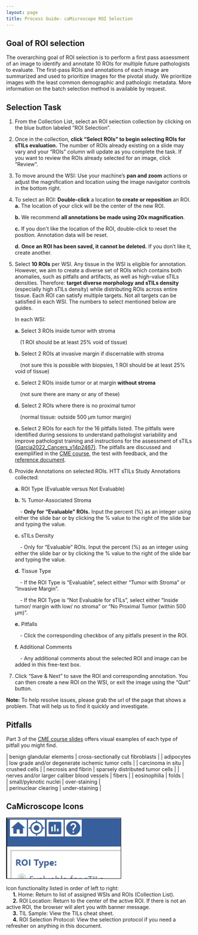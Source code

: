 ```yaml
---
layout: page
title: Process Guide- caMicroscope ROI Selection
---
```


## Goal of ROI selection

The overarching goal of ROI selection is to perform a first pass assessment of an image to identify and annotate 10 ROIs for multiple future pathologists to evaluate.  The first-pass ROIs and annotations of each image are summarized and used to prioritize images for the pivotal study. We prioritize images with the least common demographic and pathologic metadata.  More information on the batch selection method is available by request. 


## Selection Task

1. From the Collection List, select an ROI selection collection by clicking on the blue button labeled “ROI Selection”.  

2. Once in the collection, **click “Select ROIs” to begin selecting ROIs for sTILs evaluation.** The number of ROIs already existing on a slide may vary and your “ROIs” column will update as you complete the task. If you want to review the ROIs already selected for an image, click “Review”.  

3. To move around the WSI: Use your machine’s **pan and zoom** actions or adjust the magnification and location using the image navigator controls in the bottom right. 

4. To select an ROI:  **Double-click** a location **to create or reposition** an ROI.  
    **a.**  The location of your click will be the center of the new ROI.  

    **b.**  We recommend **all annotations be made using 20x magnification**.

    **c.**  If you don't like the location of the ROI, double-click to reset the position. Annotation data will be reset.  

    **d.**  **Once an ROI has been saved, it cannot be deleted.** If you don’t like it, create another.  

5. Select **10 ROIs** per WSI. Any tissue in the WSI is eligible for annotation. However, we aim to create a diverse set of ROIs which contains both anomalies, such as pitfalls and artifacts, as well as high-value sTILs densities. Therefore: **target diverse morphology and sTILs density** (especially high sTILs density) while distributing ROIs across entire tissue. Each ROI can satisfy multiple targets. Not all targets can be satisfied in each WSI. The numbers to select mentioned below are guides. 

    In each WSI:  

    **a.**  Select 3 ROIs inside tumor with stroma    
            
    &emsp;(1 ROI should be at least 25% void of tissue)    

    **b.**  Select 2 ROIs at invasive margin if discernable with stroma   

    &emsp;(not sure this is possible with biopsies, 1 ROI should be at least 25% void of tissue)   

    **c.**  Select 2 ROIs inside tumor or at margin **without stroma**

    &emsp;(not sure there are many or any of these)    

    **d.**  Select 2 ROIs where there is no proximal tumor   

    &emsp;(normal tissue: outside 500 μm tumor margin)

    **e.**  Select 2 ROIs for each for the 16 pitfalls listed. The pitfalls were identified during sessions to understand pathologist variability and improve pathologist training and instructions for the assessment of sTILs [(Garcia2022_Cancers_v14p2467)](https://doi.org/10.3390/cancers14102467). The pitfalls are discussed and exemplified in the [CME course](../training-2023/cmeCourse.md), the test with feedback, and the [reference document](../training-2023/feedbackRefDoc.md). 



6. Provide Annotations on selected ROIs.  HTT sTILs Study Annotations collected:   

	**a.**  ROI Type (Evaluable versus Not Evaluable)

    **b.**  % Tumor-Associated Stroma
	    
    &emsp;- **Only for “Evaluable” ROIs.** Input the percent (%) as an integer using either the slide bar or by clicking the % value to the right of the slide bar and typing the value. 
	
    **c.**  sTILs Density 

    &emsp;- Only for “Evaluable” ROIs. Input the percent (%) as an integer using either the slide bar or by clicking the % value to the right of the slide bar and typing the value. 
	
    **d.**  Tissue Type 
	
    &emsp;- If the ROI Type is “Evaluable”, select either “Tumor with Stroma” or “Invasive Margin”.  

	&emsp;- If the ROI Type is “Not Evaluable for sTILs”, select either “Inside tumor/ margin with low/ no stroma” or “No Proximal Tumor (within 500 μm)”.  
	
    **e.**  Pitfalls
	
    &emsp;- Click the corresponding checkbox of any pitfalls present in the ROI. 
	
    **f.**  Additional Comments
	
    &emsp;- Any additional comments about the selected ROI and image can be added in this free-text box.
	
7. Click “Save & Next” to save the ROI and corresponding annotation. You can then create a new ROI on the WSI, or exit the image using the “Quit” button. 


**Note:** To help resolve issues, please grab the url of the page that shows a problem. That will help us to find it quickly and investigate.

## Pitfalls

Part 3 of the [CME course slides](../training-2023/pdfs/cmeCourseSlides-combined-final-20230217.pdf) offers visual examples of each type of pitfall you might find.

| benign glandular elements	| cross-sectionally cut fibroblasts | 
| adipocytes | low grade and/or degenerate ischemic tumor cells | 
| carcinoma in situ | crushed cells | 
| necrosis and fibrin | sparsely distributed tumor cells | 
| nerves and/or larger caliber blood vessels | fibers | 
| eosinophilia | folds |  
| small/pyknotic nuclei	| over-staining |  
| perinuclear clearing | under-staining | 


## CaMicroscope Icons

![caMicroscope Icons](./pdfs-images/camic-processGuide/camic-roiSelection-icons.jpg)

Icon functionality listed in order of left to right:  
    &emsp; **1.** Home: Return to list of assigned WSIs and ROIs (Collection List).     
    &emsp; **2.** ROI Location: Return to the center of the active ROI. If there is not an active ROI, the browser will alert you with banner message.     
    &emsp; **3.** TIL Sample: View the TILs cheat sheet.      
    &emsp; **4.** ROI Selection Protocol: View the selection protocol if you need a refresher on anything in this document.          
    